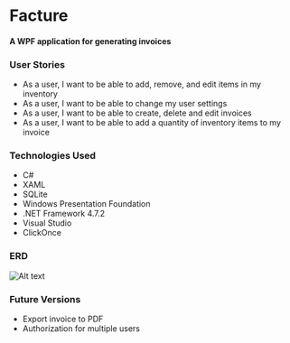 # Facture
#### A WPF application for generating invoices

### User Stories
* As a user, I want to be able to add, remove, and edit items in my inventory
* As a user, I want to be able to change my user settings
* As a user, I want to be able to create, delete and edit invoices
* As a user, I want to be able to add a quantity of inventory items to my invoice

### Technologies Used
* C#
* XAML
* SQLite
* Windows Presentation Foundation
* .NET Framework 4.7.2
* Visual Studio
* ClickOnce

### ERD
![Alt text](https://i.imgur.com/tz8CObf.png)

### Future Versions
* Export invoice to PDF
* Authorization for multiple users